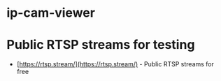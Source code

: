 # ip-cam-viewer

# Public RTSP streams for testing
- [https://rtsp.stream/](https://rtsp.stream/) - Public RTSP streams for free
